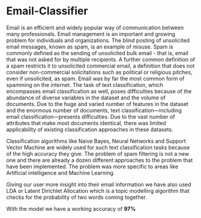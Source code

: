 # Email-Classifier
Email is an efficient and widely popular way of communication between many professionals. Email management is an important and growing problem for individuals and organizations. The blind posting of unsolicited email messages, known as spam, is an example of misuse. Spam is commonly defined as the sending of unsolicited bulk email - that is, email that was not asked for by multiple recipients. A further common definition of a spam restricts it to unsolicited commercial email, a definition that does not consider non-commercial solicitations such as political or religious pitches, even if unsolicited, as spam. Email was by far the most common form of spamming on the internet. 
The task of text classification, which encompasses email classification as well, poses difficulties because of the abundance of diverse variables in the dataset and the volume of documents.
Due to the huge and varied number of features in the dataset and the enormous number of documents, text classification—including email classification—presents difficulties.
Due to the vast number of attributes that make most documents identical, there was limited applicability of existing classification approaches in these datasets.

Classification algorithms like Naive Bayes, Neural Networks and Support Vector Machine are widely used for such text classification tasks because of the high accuracy they give. The problem of spam filtering is not a new one and there are already a dozen different approaches to the problem that have been implemented. The problem was more specific to areas like Artificial intelligence and Machine Learning. 

Giving our user more insight into their email information we have also used LDA or Latent Dirichlet Allocation which is a topic modelling algorithm that checks for the probability of two words coming together.

With the model we have a working accuracy of **97%**

